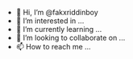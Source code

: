 - 👋 Hi, I’m @fakxriddinboy
- 👀 I’m interested in ...
- 🌱 I’m currently learning ...
- 💞️ I’m looking to collaborate on ...
- 📫 How to reach me ...

<!---
fakxriddinboy/fakxriddinboy is a ✨ special ✨ repository because its `README.md` (this file) appears on your GitHub profile.
You can click the Preview link to take a look at your changes.
--->
